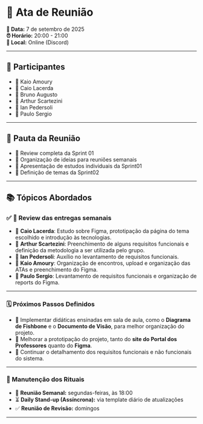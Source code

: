# 📑 Ata de Reunião  

**📅 Data:** 7 de setembro de 2025   
**⏰ Horário:** 20:00 - 21:00  
**📍 Local:** Online (Discord)  

---

## 👥 Participantes  
- 👤 Kaio Amoury  
- 👤 Caio Lacerda  
- 👤 Bruno Augusto  
- 👤 Arthur Scartezini  
- 👤 Ian Pedersoli  
- 👤 Paulo Sergio  

---

## 📝 Pauta da Reunião  

- 🎯 Review completa da Sprint 01  
- 🎯 Organização de ideias para reuniões semanais  
- 🎯 Apresentação de estudos individuais da Sprint01  
- 🎯 Definição de temas da Sprint02   

---

## 📚 Tópicos Abordados  

### ✅ 🔎 Review das entregas semanais  

- 👤 **Caio Lacerda**: Estudo sobre Figma, prototipação da página do tema escolhido e introdução às tecnologias.  
- 👤 **Arthur Scartezini**: Preenchimento de alguns requisitos funcionais e definição da metodologia a ser utilizada pelo grupo.  
- 👤 **Ian Pedersoli**: Auxílio no levantamento de requisitos funcionais.  
- 👤 **Kaio Amoury**: Organização de encontros, upload e organização das ATAs e preenchimento do Figma.  
- 👤 **Paulo Sergio**: Levantamento de requisitos funcionais e organização de reports do Figma.  

---

### 🗓️ Próximos Passos Definidos  

- 🚀 Implementar didáticas ensinadas em sala de aula, como o **Diagrama de Fishbone** e o **Documento de Visão**, para melhor organização do projeto.  
- 🚀 Melhorar a prototipação do projeto, tanto do **site do Portal dos Professores** quanto do **Figma**.  
- 🚀 Continuar o detalhamento dos requisitos funcionais e não funcionais do sistema.  

---

### 🔹 Manutenção dos Rituais  
- 📅 **Reunião Semanal:** segundas-feiras, às 18:00  
- ⏳ **Daily Stand-up (Assíncrona):** via template diário de atualizações  
- ✅ **Reunião de Revisão:** domingos  

---
